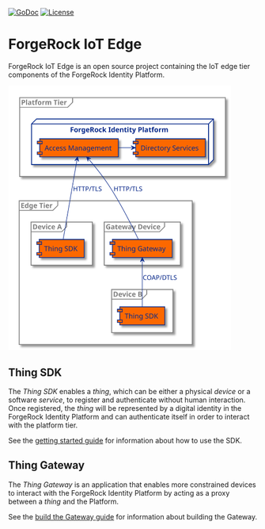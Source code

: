 [![GoDoc](https://godoc.org/github.com/ForgeRock/iot-edge/pkg?status.svg)](https://godoc.org/github.com/ForgeRock/iot-edge/pkg)
[![License](https://img.shields.io/badge/License-Apache%202.0-blue.svg)](https://github.com/ForgeRock/iot-edge/blob/main/LICENSE)

# ForgeRock IoT Edge

ForgeRock IoT Edge is an open source project containing the IoT edge tier components of the ForgeRock Identity Platform.

<img src="docs/iot-edge-components.svg" width="450"/>

## Thing SDK

The _Thing SDK_ enables a _thing_, which can be either a physical _device_ or a software _service_, to register and
authenticate without human interaction. Once registered, the _thing_ will be represented by a digital identity in the
ForgeRock Identity Platform and can authenticate itself in order to interact with the platform tier.

See the [getting started guide](docs/getting-started.md) for information about how to use the SDK.

## Thing Gateway
The _Thing Gateway_ is an application that enables more constrained devices to interact with the ForgeRock Identity
Platform by acting as a proxy between a _thing_ and the Platform.

See the [build the Gateway guide](docs/building-the-gateway.md) for information about building the Gateway.
